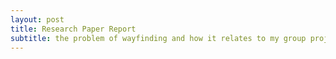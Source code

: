 ```yaml
---
layout: post
title: Research Paper Report
subtitle: the problem of wayfinding and how it relates to my group project
---
```

